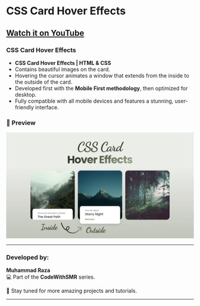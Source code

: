 # CSS Card Hover Effects  
## [Watch it on YouTube](https://youtu.be/VFIDX6Dd51w)  

### CSS Card Hover Effects  

- **CSS Card Hover Effects | HTML & CSS**  
- Contains beautiful images on the card.  
- Hovering the cursor animates a window that extends from the inside to the outside of the card.  
- Developed first with the **Mobile First methodology**, then optimized for desktop.  
- Fully compatible with all mobile devices and features a stunning, user-friendly interface.  

### 📸 Preview  
![Preview Image](/preview.png)  

---

### Developed by:  
**Muhammad Raza**  
💻 Part of the **CodeWithSMR** series.

💙 Stay tuned for more amazing projects and tutorials.  

---
